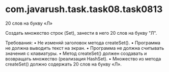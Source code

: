 # com.javarush.task.task08.task0813
20 слов на букву «Л»

Создать множество строк (Set<String>), занести в него 20 слов на букву "Л".

Требования:
•	Не изменяй заголовок метода createSet().
•	Программа не должна выводить текст на экран.
•	Программа не должна считывать значения с клавиатуры.
•	Метод createSet() должен создавать и возвращать множество (реализация HashSet).
•	Множество из метода createSet() должно содержать 20 слов на букву «Л».

